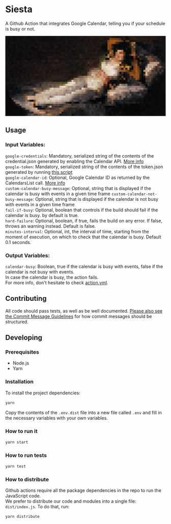 # Siesta   
A Github Action that integrates Google Calendar, telling you if your schedule is busy or not.     
 
![alt text][logo] 

## Usage
### Input Variables:   
```google-credentials```: Mandatory, serialized string of the contents of the credential.json generated by enabling the Calendar API. [More info](https://developers.google.com/calendar/quickstart/nodejs)  
```google-token```: Mandatory, serialized string of the contents of the token.json generated by running [this script](https://github.com/gsuitedevs/node-samples/blob/master/calendar/quickstart/index.js)  
```google-calendar-id```: Optional, Google Calendar ID as returned by the CalendarsList call. [More info](https://developers.google.com/calendar/v3/reference/calendarList/list)    
```custom-calendar-busy-message```: Optional, string that is displayed if the calendar is busy with events in a given time frame
```custom-calendar-not-busy-message```: Optional, string that is displayed if the calendar is not busy with events in a given time frame  
```fail-if-busy```: Optional, boolean that controls if the build should fail if the calendar is busy. by default is true.  
```hard-failure```: Optional, boolean, if true, fails the build on any error. If false, throws an warning instead. Default is false.  
```minutes-interval```: Optional, int, the interval of time, starting from the moment of execution, on which to check that the calendar is busy. Default 0.1 seconds.
  
### Output Variables:  
```calendar-busy```: Boolean, true if the calendar is busy with events, false if the calendar is not busy with events.  
In case the calendar is busy, the action fails.  
For more info, don't hesitate to check [action.yml](action.yml).  

## Contributing
All code should pass tests, as well as be well documented. [Please also see the Commit Message Guidelines](CONTRIBUTING.MD) for how commit messages should be structured.


## Developing

### Prerequisites

- Node.js
- Yarn

### Installation

To install the project dependencies:

```bash
yarn
```

Copy the contents of the `.env.dist` file into a new file called `.env`
and fill in the necessary variables with your own variables.

### How to run it
```bash
yarn start
```

### How to run tests
```bash
yarn test
```
### How to distribute
Github actions require all the package dependencies in the repo to run the JavaScript code.  
We prefer to distribute our code and modules into a single file: ```dist/index.js```. To do that, run: 
```bash
yarn distribute
```
[logo]: logo.png "Enjoy Siesta"
